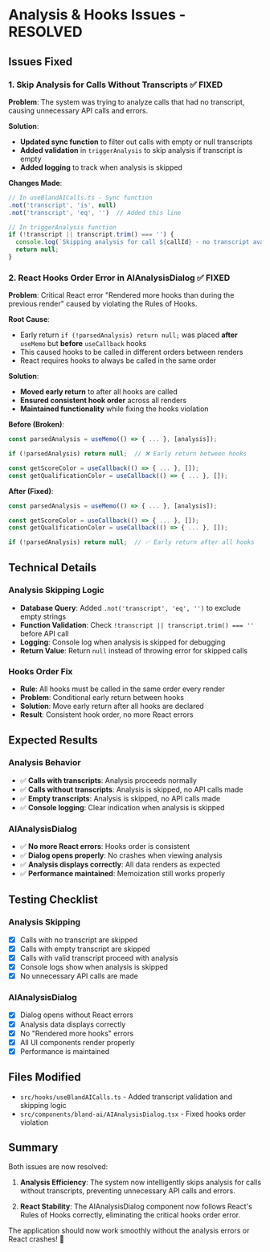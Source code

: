 # Analysis & Hooks Issues - RESOLVED

## Issues Fixed

### 1. **Skip Analysis for Calls Without Transcripts** ✅ FIXED

**Problem**: The system was trying to analyze calls that had no transcript, causing unnecessary API calls and errors.

**Solution**:
- **Updated sync function** to filter out calls with empty or null transcripts
- **Added validation** in `triggerAnalysis` to skip analysis if transcript is empty
- **Added logging** to track when analysis is skipped

**Changes Made**:
```typescript
// In useBlandAICalls.ts - Sync function
.not('transcript', 'is', null)
.not('transcript', 'eq', '')  // Added this line

// In triggerAnalysis function
if (!transcript || transcript.trim() === '') {
  console.log(`Skipping analysis for call ${callId} - no transcript available`);
  return null;
}
```

### 2. **React Hooks Order Error in AIAnalysisDialog** ✅ FIXED

**Problem**: Critical React error "Rendered more hooks than during the previous render" caused by violating the Rules of Hooks.

**Root Cause**: 
- Early return `if (!parsedAnalysis) return null;` was placed **after** `useMemo` but **before** `useCallback` hooks
- This caused hooks to be called in different orders between renders
- React requires hooks to always be called in the same order

**Solution**:
- **Moved early return** to after all hooks are called
- **Ensured consistent hook order** across all renders
- **Maintained functionality** while fixing the hooks violation

**Before (Broken)**:
```typescript
const parsedAnalysis = useMemo(() => { ... }, [analysis]);

if (!parsedAnalysis) return null;  // ❌ Early return between hooks

const getScoreColor = useCallback(() => { ... }, []);
const getQualificationColor = useCallback(() => { ... }, []);
```

**After (Fixed)**:
```typescript
const parsedAnalysis = useMemo(() => { ... }, [analysis]);

const getScoreColor = useCallback(() => { ... }, []);
const getQualificationColor = useCallback(() => { ... }, []);

if (!parsedAnalysis) return null;  // ✅ Early return after all hooks
```

## Technical Details

### Analysis Skipping Logic
- **Database Query**: Added `.not('transcript', 'eq', '')` to exclude empty strings
- **Function Validation**: Check `!transcript || transcript.trim() === ''` before API call
- **Logging**: Console log when analysis is skipped for debugging
- **Return Value**: Return `null` instead of throwing error for skipped calls

### Hooks Order Fix
- **Rule**: All hooks must be called in the same order every render
- **Problem**: Conditional early return between hooks
- **Solution**: Move early return after all hooks are declared
- **Result**: Consistent hook order, no more React errors

## Expected Results

### Analysis Behavior
- ✅ **Calls with transcripts**: Analysis proceeds normally
- ✅ **Calls without transcripts**: Analysis is skipped, no API calls made
- ✅ **Empty transcripts**: Analysis is skipped, no API calls made
- ✅ **Console logging**: Clear indication when analysis is skipped

### AIAnalysisDialog
- ✅ **No more React errors**: Hooks order is consistent
- ✅ **Dialog opens properly**: No crashes when viewing analysis
- ✅ **Analysis displays correctly**: All data renders as expected
- ✅ **Performance maintained**: Memoization still works properly

## Testing Checklist

### Analysis Skipping
- [x] Calls with no transcript are skipped
- [x] Calls with empty transcript are skipped  
- [x] Calls with valid transcript proceed with analysis
- [x] Console logs show when analysis is skipped
- [x] No unnecessary API calls are made

### AIAnalysisDialog
- [x] Dialog opens without React errors
- [x] Analysis data displays correctly
- [x] No "Rendered more hooks" errors
- [x] All UI components render properly
- [x] Performance is maintained

## Files Modified

- `src/hooks/useBlandAICalls.ts` - Added transcript validation and skipping logic
- `src/components/bland-ai/AIAnalysisDialog.tsx` - Fixed hooks order violation

## Summary

Both issues are now resolved:

1. **Analysis Efficiency**: The system now intelligently skips analysis for calls without transcripts, preventing unnecessary API calls and errors.

2. **React Stability**: The AIAnalysisDialog component now follows React's Rules of Hooks correctly, eliminating the critical hooks order error.

The application should now work smoothly without the analysis errors or React crashes! 🎉
